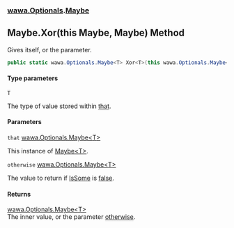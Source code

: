 ### [wawa.Optionals](wawa.Optionals.md 'wawa.Optionals').[Maybe](Maybe.md 'wawa.Optionals.Maybe')

## Maybe.Xor<T>(this Maybe<T>, Maybe<T>) Method

Gives itself, or the parameter.

```csharp
public static wawa.Optionals.Maybe<T> Xor<T>(this wawa.Optionals.Maybe<T> that, wawa.Optionals.Maybe<T> otherwise);
```
#### Type parameters

<a name='wawa.Optionals.Maybe.Xor_T_(thiswawa.Optionals.Maybe_T_,wawa.Optionals.Maybe_T_).T'></a>

`T`

The type of value stored within [that](Maybe.Xor{T}(Maybe{T},Maybe{T}).md#wawa.Optionals.Maybe.Xor_T_(thiswawa.Optionals.Maybe_T_,wawa.Optionals.Maybe_T_).that 'wawa.Optionals.Maybe.Xor<T>(this wawa.Optionals.Maybe<T>, wawa.Optionals.Maybe<T>).that').
#### Parameters

<a name='wawa.Optionals.Maybe.Xor_T_(thiswawa.Optionals.Maybe_T_,wawa.Optionals.Maybe_T_).that'></a>

`that` [wawa.Optionals.Maybe&lt;](Maybe{T}.md 'wawa.Optionals.Maybe<T>')[T](Maybe.Xor{T}(Maybe{T},Maybe{T}).md#wawa.Optionals.Maybe.Xor_T_(thiswawa.Optionals.Maybe_T_,wawa.Optionals.Maybe_T_).T 'wawa.Optionals.Maybe.Xor<T>(this wawa.Optionals.Maybe<T>, wawa.Optionals.Maybe<T>).T')[&gt;](Maybe{T}.md 'wawa.Optionals.Maybe<T>')

This instance of [Maybe&lt;T&gt;](Maybe{T}.md 'wawa.Optionals.Maybe<T>').

<a name='wawa.Optionals.Maybe.Xor_T_(thiswawa.Optionals.Maybe_T_,wawa.Optionals.Maybe_T_).otherwise'></a>

`otherwise` [wawa.Optionals.Maybe&lt;](Maybe{T}.md 'wawa.Optionals.Maybe<T>')[T](Maybe.Xor{T}(Maybe{T},Maybe{T}).md#wawa.Optionals.Maybe.Xor_T_(thiswawa.Optionals.Maybe_T_,wawa.Optionals.Maybe_T_).T 'wawa.Optionals.Maybe.Xor<T>(this wawa.Optionals.Maybe<T>, wawa.Optionals.Maybe<T>).T')[&gt;](Maybe{T}.md 'wawa.Optionals.Maybe<T>')

The value to return if [IsSome](Maybe{T}.IsSome.md 'wawa.Optionals.Maybe<T>.IsSome') is [false](https://docs.microsoft.com/en-us/dotnet/csharp/language-reference/builtin-types/bool 'https://docs.microsoft.com/en-us/dotnet/csharp/language-reference/builtin-types/bool').

#### Returns
[wawa.Optionals.Maybe&lt;](Maybe{T}.md 'wawa.Optionals.Maybe<T>')[T](Maybe.Xor{T}(Maybe{T},Maybe{T}).md#wawa.Optionals.Maybe.Xor_T_(thiswawa.Optionals.Maybe_T_,wawa.Optionals.Maybe_T_).T 'wawa.Optionals.Maybe.Xor<T>(this wawa.Optionals.Maybe<T>, wawa.Optionals.Maybe<T>).T')[&gt;](Maybe{T}.md 'wawa.Optionals.Maybe<T>')  
The inner value, or the parameter [otherwise](Maybe.Xor{T}(Maybe{T},Maybe{T}).md#wawa.Optionals.Maybe.Xor_T_(thiswawa.Optionals.Maybe_T_,wawa.Optionals.Maybe_T_).otherwise 'wawa.Optionals.Maybe.Xor<T>(this wawa.Optionals.Maybe<T>, wawa.Optionals.Maybe<T>).otherwise').